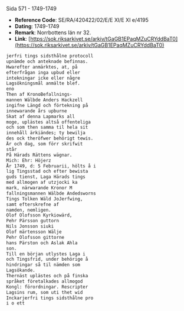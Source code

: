 Sida 571 - 1749-1749

- **Reference Code**: SE/RA/420422/02/E/E XI/E XI e/4195
- **Dating**: 1749-1749
- **Remark**: Norrbottens län nr 32.
- **Link**: [https://sok.riksarkivet.se/arkiv/tGaGB1EPaqMZuCRYddBaT0](https://sok.riksarkivet.se/arkiv/tGaGB1EPaqMZuCRYddBaT0)

```txt linenums="1"
jerfri tings sidsthålne protocoll
upnämde och anteknade befinnas.
Hwarefter anmärktes, at, på
efterfrågan inga upbud eller
intekningar icke eller någre
Lagsökningsmål anmälte blef.
eno
Then af KronoBefallnings-
mannen Wälbde Anders Hackzell
ingifne Längd och förtekning på
innewarande års upburne
Skat af denna Lapmarks all
moge, uplästes altså offenteliga
och som then samma til hela sit
innehåll ärkiändes; ty bewilja
des ock theröfwer behörigt tewis.
Är och dag, som förr skrifwit
står
På Härads Rättens wägnar.
Mich: Ehr: Höjerz
År 1749, d: 5 Februarii, hölts å i
lig Tingsstad och efter bewista
guds tienst, Laga Härads tings
med allmogen af utzjocki ka
mark, närwarande Kronor M
fallningsmannen Wälbde Andedsworns
Tings Tolken Wäld JoJerfwing,
samt efterskrefne af
namden, nemligen.
Olof Olofsson Kyrkiowärd,
Pehr Pärsson guttorn
Nils Jonsson siuki
Olof märtensson Wälje
Pehr Olofsson gittorne
hans Pärston och Aslak Ahla
son.
Till en början utlystes Laga i
och Tingsfrid, under behörige å
hindringar så til nämden som
Lagsökande.
Thernäst uplästes och på finska
språket företalkades allmogod
Kongl: förordningar. Rescripter
Lagsins rum, som uti thet wid
Inckarjerfri tings sidsthålne pro
i o ett
```
